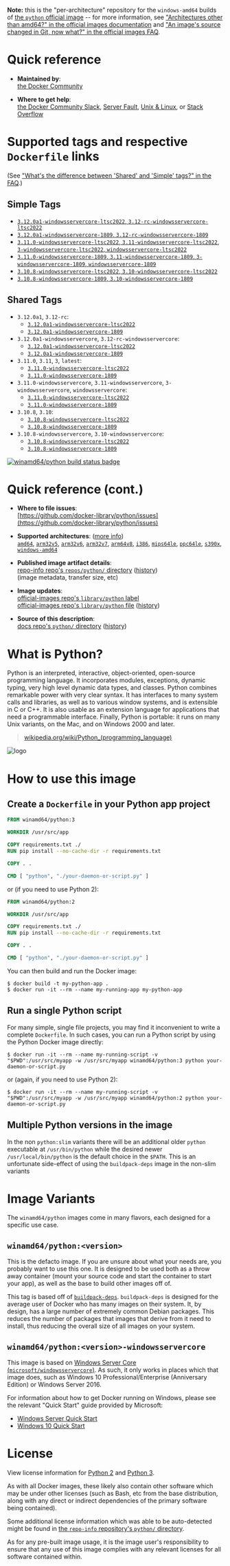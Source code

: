 <!--

********************************************************************************

WARNING:

    DO NOT EDIT "python/README.md"

    IT IS AUTO-GENERATED

    (from the other files in "python/" combined with a set of templates)

********************************************************************************

-->

**Note:** this is the "per-architecture" repository for the `windows-amd64` builds of [the `python` official image](https://hub.docker.com/_/python) -- for more information, see ["Architectures other than amd64?" in the official images documentation](https://github.com/docker-library/official-images#architectures-other-than-amd64) and ["An image's source changed in Git, now what?" in the official images FAQ](https://github.com/docker-library/faq#an-images-source-changed-in-git-now-what).

# Quick reference

-	**Maintained by**:  
	[the Docker Community](https://github.com/docker-library/python)

-	**Where to get help**:  
	[the Docker Community Slack](https://dockr.ly/comm-slack), [Server Fault](https://serverfault.com/help/on-topic), [Unix & Linux](https://unix.stackexchange.com/help/on-topic), or [Stack Overflow](https://stackoverflow.com/help/on-topic)

# Supported tags and respective `Dockerfile` links

(See ["What's the difference between 'Shared' and 'Simple' tags?" in the FAQ](https://github.com/docker-library/faq#whats-the-difference-between-shared-and-simple-tags).)

## Simple Tags

-	[`3.12.0a1-windowsservercore-ltsc2022`, `3.12-rc-windowsservercore-ltsc2022`](https://github.com/docker-library/python/blob/4819fb8174cf33a168868720a6445b0d36f743f9/3.12-rc/windows/windowsservercore-ltsc2022/Dockerfile)
-	[`3.12.0a1-windowsservercore-1809`, `3.12-rc-windowsservercore-1809`](https://github.com/docker-library/python/blob/4819fb8174cf33a168868720a6445b0d36f743f9/3.12-rc/windows/windowsservercore-1809/Dockerfile)
-	[`3.11.0-windowsservercore-ltsc2022`, `3.11-windowsservercore-ltsc2022`, `3-windowsservercore-ltsc2022`, `windowsservercore-ltsc2022`](https://github.com/docker-library/python/blob/f04b43cb1775d382587b0446717613fb912225a9/3.11/windows/windowsservercore-ltsc2022/Dockerfile)
-	[`3.11.0-windowsservercore-1809`, `3.11-windowsservercore-1809`, `3-windowsservercore-1809`, `windowsservercore-1809`](https://github.com/docker-library/python/blob/f04b43cb1775d382587b0446717613fb912225a9/3.11/windows/windowsservercore-1809/Dockerfile)
-	[`3.10.8-windowsservercore-ltsc2022`, `3.10-windowsservercore-ltsc2022`](https://github.com/docker-library/python/blob/960865f6237c5474f09af22a822d447b1f564da4/3.10/windows/windowsservercore-ltsc2022/Dockerfile)
-	[`3.10.8-windowsservercore-1809`, `3.10-windowsservercore-1809`](https://github.com/docker-library/python/blob/960865f6237c5474f09af22a822d447b1f564da4/3.10/windows/windowsservercore-1809/Dockerfile)

## Shared Tags

-	`3.12.0a1`, `3.12-rc`:
	-	[`3.12.0a1-windowsservercore-ltsc2022`](https://github.com/docker-library/python/blob/4819fb8174cf33a168868720a6445b0d36f743f9/3.12-rc/windows/windowsservercore-ltsc2022/Dockerfile)
	-	[`3.12.0a1-windowsservercore-1809`](https://github.com/docker-library/python/blob/4819fb8174cf33a168868720a6445b0d36f743f9/3.12-rc/windows/windowsservercore-1809/Dockerfile)
-	`3.12.0a1-windowsservercore`, `3.12-rc-windowsservercore`:
	-	[`3.12.0a1-windowsservercore-ltsc2022`](https://github.com/docker-library/python/blob/4819fb8174cf33a168868720a6445b0d36f743f9/3.12-rc/windows/windowsservercore-ltsc2022/Dockerfile)
	-	[`3.12.0a1-windowsservercore-1809`](https://github.com/docker-library/python/blob/4819fb8174cf33a168868720a6445b0d36f743f9/3.12-rc/windows/windowsservercore-1809/Dockerfile)
-	`3.11.0`, `3.11`, `3`, `latest`:
	-	[`3.11.0-windowsservercore-ltsc2022`](https://github.com/docker-library/python/blob/f04b43cb1775d382587b0446717613fb912225a9/3.11/windows/windowsservercore-ltsc2022/Dockerfile)
	-	[`3.11.0-windowsservercore-1809`](https://github.com/docker-library/python/blob/f04b43cb1775d382587b0446717613fb912225a9/3.11/windows/windowsservercore-1809/Dockerfile)
-	`3.11.0-windowsservercore`, `3.11-windowsservercore`, `3-windowsservercore`, `windowsservercore`:
	-	[`3.11.0-windowsservercore-ltsc2022`](https://github.com/docker-library/python/blob/f04b43cb1775d382587b0446717613fb912225a9/3.11/windows/windowsservercore-ltsc2022/Dockerfile)
	-	[`3.11.0-windowsservercore-1809`](https://github.com/docker-library/python/blob/f04b43cb1775d382587b0446717613fb912225a9/3.11/windows/windowsservercore-1809/Dockerfile)
-	`3.10.8`, `3.10`:
	-	[`3.10.8-windowsservercore-ltsc2022`](https://github.com/docker-library/python/blob/960865f6237c5474f09af22a822d447b1f564da4/3.10/windows/windowsservercore-ltsc2022/Dockerfile)
	-	[`3.10.8-windowsservercore-1809`](https://github.com/docker-library/python/blob/960865f6237c5474f09af22a822d447b1f564da4/3.10/windows/windowsservercore-1809/Dockerfile)
-	`3.10.8-windowsservercore`, `3.10-windowsservercore`:
	-	[`3.10.8-windowsservercore-ltsc2022`](https://github.com/docker-library/python/blob/960865f6237c5474f09af22a822d447b1f564da4/3.10/windows/windowsservercore-ltsc2022/Dockerfile)
	-	[`3.10.8-windowsservercore-1809`](https://github.com/docker-library/python/blob/960865f6237c5474f09af22a822d447b1f564da4/3.10/windows/windowsservercore-1809/Dockerfile)

[![winamd64/python build status badge](https://img.shields.io/jenkins/s/https/doi-janky.infosiftr.net/job/multiarch/job/windows-amd64/job/python.svg?label=winamd64/python%20%20build%20job)](https://doi-janky.infosiftr.net/job/multiarch/job/windows-amd64/job/python/)

# Quick reference (cont.)

-	**Where to file issues**:  
	[https://github.com/docker-library/python/issues](https://github.com/docker-library/python/issues)

-	**Supported architectures**: ([more info](https://github.com/docker-library/official-images#architectures-other-than-amd64))  
	[`amd64`](https://hub.docker.com/r/amd64/python/), [`arm32v5`](https://hub.docker.com/r/arm32v5/python/), [`arm32v6`](https://hub.docker.com/r/arm32v6/python/), [`arm32v7`](https://hub.docker.com/r/arm32v7/python/), [`arm64v8`](https://hub.docker.com/r/arm64v8/python/), [`i386`](https://hub.docker.com/r/i386/python/), [`mips64le`](https://hub.docker.com/r/mips64le/python/), [`ppc64le`](https://hub.docker.com/r/ppc64le/python/), [`s390x`](https://hub.docker.com/r/s390x/python/), [`windows-amd64`](https://hub.docker.com/r/winamd64/python/)

-	**Published image artifact details**:  
	[repo-info repo's `repos/python/` directory](https://github.com/docker-library/repo-info/blob/master/repos/python) ([history](https://github.com/docker-library/repo-info/commits/master/repos/python))  
	(image metadata, transfer size, etc)

-	**Image updates**:  
	[official-images repo's `library/python` label](https://github.com/docker-library/official-images/issues?q=label%3Alibrary%2Fpython)  
	[official-images repo's `library/python` file](https://github.com/docker-library/official-images/blob/master/library/python) ([history](https://github.com/docker-library/official-images/commits/master/library/python))

-	**Source of this description**:  
	[docs repo's `python/` directory](https://github.com/docker-library/docs/tree/master/python) ([history](https://github.com/docker-library/docs/commits/master/python))

# What is Python?

Python is an interpreted, interactive, object-oriented, open-source programming language. It incorporates modules, exceptions, dynamic typing, very high level dynamic data types, and classes. Python combines remarkable power with very clear syntax. It has interfaces to many system calls and libraries, as well as to various window systems, and is extensible in C or C++. It is also usable as an extension language for applications that need a programmable interface. Finally, Python is portable: it runs on many Unix variants, on the Mac, and on Windows 2000 and later.

> [wikipedia.org/wiki/Python_(programming_language)](https://en.wikipedia.org/wiki/Python_%28programming_language%29)

![logo](https://raw.githubusercontent.com/docker-library/docs/01c12653951b2fe592c1f93a13b4e289ada0e3a1/python/logo.png)

# How to use this image

## Create a `Dockerfile` in your Python app project

```dockerfile
FROM winamd64/python:3

WORKDIR /usr/src/app

COPY requirements.txt ./
RUN pip install --no-cache-dir -r requirements.txt

COPY . .

CMD [ "python", "./your-daemon-or-script.py" ]
```

or (if you need to use Python 2):

```dockerfile
FROM winamd64/python:2

WORKDIR /usr/src/app

COPY requirements.txt ./
RUN pip install --no-cache-dir -r requirements.txt

COPY . .

CMD [ "python", "./your-daemon-or-script.py" ]
```

You can then build and run the Docker image:

```console
$ docker build -t my-python-app .
$ docker run -it --rm --name my-running-app my-python-app
```

## Run a single Python script

For many simple, single file projects, you may find it inconvenient to write a complete `Dockerfile`. In such cases, you can run a Python script by using the Python Docker image directly:

```console
$ docker run -it --rm --name my-running-script -v "$PWD":/usr/src/myapp -w /usr/src/myapp winamd64/python:3 python your-daemon-or-script.py
```

or (again, if you need to use Python 2):

```console
$ docker run -it --rm --name my-running-script -v "$PWD":/usr/src/myapp -w /usr/src/myapp winamd64/python:2 python your-daemon-or-script.py
```

## Multiple Python versions in the image

In the non `python:slim` variants there will be an additional older `python` executable at `/usr/bin/python` while the desired newer `/usr/local/bin/python` is the default choice in the `$PATH`. This is an unfortunate side-effect of using the `buildpack-deps` image in the non-slim variants

# Image Variants

The `winamd64/python` images come in many flavors, each designed for a specific use case.

## `winamd64/python:<version>`

This is the defacto image. If you are unsure about what your needs are, you probably want to use this one. It is designed to be used both as a throw away container (mount your source code and start the container to start your app), as well as the base to build other images off of.

This tag is based off of [`buildpack-deps`](https://hub.docker.com/_/buildpack-deps/). `buildpack-deps` is designed for the average user of Docker who has many images on their system. It, by design, has a large number of extremely common Debian packages. This reduces the number of packages that images that derive from it need to install, thus reducing the overall size of all images on your system.

## `winamd64/python:<version>-windowsservercore`

This image is based on [Windows Server Core (`microsoft/windowsservercore`)](https://hub.docker.com/r/microsoft/windowsservercore/). As such, it only works in places which that image does, such as Windows 10 Professional/Enterprise (Anniversary Edition) or Windows Server 2016.

For information about how to get Docker running on Windows, please see the relevant "Quick Start" guide provided by Microsoft:

-	[Windows Server Quick Start](https://msdn.microsoft.com/en-us/virtualization/windowscontainers/quick_start/quick_start_windows_server)
-	[Windows 10 Quick Start](https://msdn.microsoft.com/en-us/virtualization/windowscontainers/quick_start/quick_start_windows_10)

# License

View license information for [Python 2](https://docs.python.org/2/license.html) and [Python 3](https://docs.python.org/3/license.html).

As with all Docker images, these likely also contain other software which may be under other licenses (such as Bash, etc from the base distribution, along with any direct or indirect dependencies of the primary software being contained).

Some additional license information which was able to be auto-detected might be found in [the `repo-info` repository's `python/` directory](https://github.com/docker-library/repo-info/tree/master/repos/python).

As for any pre-built image usage, it is the image user's responsibility to ensure that any use of this image complies with any relevant licenses for all software contained within.
